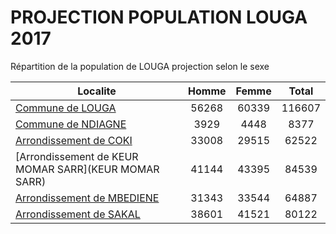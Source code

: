 # PROJECTION POPULATION LOUGA 2017
	
Répartition de la population de LOUGA projection selon le sexe
	
| Localite  | Homme | Femme | Total |
| --------- |:-----:|:-----:|:-----:|
| [Commune de LOUGA](LOUGA) | 56268 | 60339 | 116607 |
| [Commune de NDIAGNE](NDIAGNE) | 3929 | 4448 | 8377 |
| [Arrondissement de COKI](COKI) | 33008 | 29515 | 62522 |
| [Arrondissement de KEUR MOMAR SARR](KEUR MOMAR SARR) | 41144 | 43395 | 84539 |
| [Arrondissement de MBEDIENE](MBEDIENE) | 31343 | 33544 | 64887 |
| [Arrondissement de SAKAL](SAKAL) | 38601 | 41521 | 80122 |
